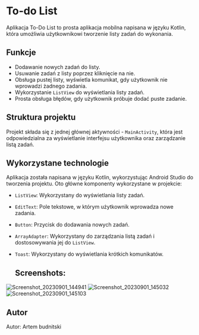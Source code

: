 # To-do List 

Aplikacja To-Do List to prosta aplikacja mobilna napisana w języku Kotlin, która umożliwia użytkownikowi tworzenie listy zadań do wykonania.

## Funkcje

- Dodawanie nowych zadań do listy.
- Usuwanie zadań z listy poprzez kliknięcie na nie.
- Obsługa pustej listy, wyświetla komunikat, gdy użytkownik nie wprowadzi żadnego zadania.
- Wykorzystanie `ListView` do wyświetlania listy zadań.
- Prosta obsługa błędów, gdy użytkownik próbuje dodać puste zadanie.

## Struktura projektu

Projekt składa się z jednej głównej aktywności - `MainActivity`, która jest odpowiedzialna za wyświetlanie interfejsu użytkownika oraz zarządzanie listą zadań.

## Wykorzystane technologie

Aplikacja została napisana w języku Kotlin, wykorzystując Android Studio do tworzenia projektu. Oto główne komponenty wykorzystane w projekcie:

- `ListView`: Wykorzystany do wyświetlania listy zadań.
- `EditText`: Pole tekstowe, w którym użytkownik wprowadza nowe zadania.
- `Button`: Przycisk do dodawania nowych zadań.
- `ArrayAdapter`: Wykorzystany do zarządzania listą zadań i dostosowywania jej do `ListView`.
- `Toast`: Wykorzystany do wyświetlania krótkich komunikatów.

  ## Screenshots:
![Screenshot_20230901_144941](https://github.com/ArtemBudnitski/To-do_List_Kotlin/assets/126951785/cc08ba5f-031e-4ef2-bb07-8577687aa245)
![Screenshot_20230901_145032](https://github.com/ArtemBudnitski/To-do_List_Kotlin/assets/126951785/19eb7216-93d7-44fb-9170-94ee79215191)
![Screenshot_20230901_145103](https://github.com/ArtemBudnitski/To-do_List_Kotlin/assets/126951785/c8c9f9c1-8073-489d-8e53-cd2517a94620)



## Autor

Autor: Artem budnitski




